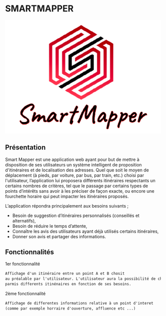 # SMARTMAPPER

![Logo SmartMapper](Logo.png)


## Présentation 
  Smart Mapper est une application web ayant pour but de mettre à disposition de
ses utilisateurs un système intelligent de proposition d'itinéraires et de localisation
des adresses. Quel que soit le moyen de déplacement (à pieds, par voiture, par
bus, par train, etc.) choisi par l'utilisateur, l’application lui proposera différents
itinéraires respectants un certains nombres de critères, tel que le passage par
certains types de points d’intérêts sans avoir à les préciser de façon exacte, ou
encore une fourchette horaire qui peut impacter les itinéraires proposés.

L’application répondra principalement aux besoins suivants ;
* Besoin de suggestion d’itinéraires personnalisés (conseillés et alternatifs),
* Besoin de réduire le temps d’attente,
* Connaître les avis des utilisateurs ayant déjà utilisés certains itinéraires,
* Donner son avis et partager des informations.

## Fonctionnalités 
1er fonctionnalité
```markdown
Affichage d'un itinéraire entre un point A et B chosit 
au préalable par l'utilisateur. L'utilisateur aura la possibilité de choisir
parmis differents itinénaires en fonction de ses besoins. 
```
2ème fonctionnalité
```markdown
Affichage de differentes informations relative à un point d'interet
(comme par exemple horraire d'ouverture, affluence etc ...)
```
